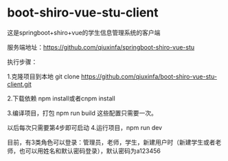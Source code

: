 # boot-shiro-vue-stu-client

这是springboot+shiro+vue的学生信息管理系统的客户端

服务端地址：https://github.com/qiuxinfa/springboot-shiro-vue-stu

执行步骤：

1.克隆项目到本地 git clone https://github.com/qiuxinfa/boot-shiro-vue-stu-client.git

2.下载依赖 npm install或者cnpm install

3.编译项目，打包 npm run build
这些配置只需要一次。

以后每次只需要第4步即可启动
4.运行项目，npm run dev

目前，有3类角色可以登录：管理员，老师，学生，新建用户时（新建学生或者老师，也可以用姓名和默认密码登录），默认密码为a123456